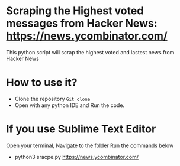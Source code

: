 # Scraping the Highest voted messages from Hacker News: https://news.ycombinator.com/

This python script will scrap the highest voted and lastest news from Hacker News 

# How to use it?
- Clone the repository `Git clone `
- Open with any python IDE and Run the code.

# If you use Sublime Text Editor
 Open your terminal, Navigate to the folder
 Run the commands below
 - python3 sracpe.py https://news.ycombinator.com/
